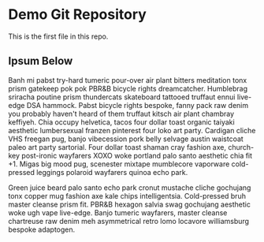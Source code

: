 # Demo Git Repository

This is the first file in this repo.

## Ipsum Below

Banh mi pabst try-hard tumeric pour-over air plant bitters meditation tonx prism gatekeep pok pok PBR&B bicycle rights dreamcatcher. Humblebrag sriracha poutine prism thundercats skateboard tattooed truffaut ennui live-edge DSA hammock. Pabst bicycle rights bespoke, fanny pack raw denim you probably haven't heard of them truffaut kitsch air plant chambray keffiyeh. Chia occupy helvetica, tacos four dollar toast organic taiyaki aesthetic lumbersexual franzen pinterest four loko art party. Cardigan cliche VHS freegan pug, banjo vibecession pork belly selvage austin waistcoat paleo art party sartorial. Four dollar toast shaman cray fashion axe, church-key post-ironic wayfarers XOXO woke portland palo santo aesthetic chia fit +1. Migas big mood pug, scenester mixtape mumblecore vaporware cold-pressed leggings polaroid wayfarers quinoa echo park.

Green juice beard palo santo echo park cronut mustache cliche gochujang tonx copper mug fashion axe kale chips intelligentsia. Cold-pressed bruh master cleanse prism fit. PBR&B hexagon salvia swag gochujang aesthetic woke ugh vape live-edge. Banjo tumeric wayfarers, master cleanse chartreuse raw denim meh asymmetrical retro lomo locavore williamsburg bespoke adaptogen.